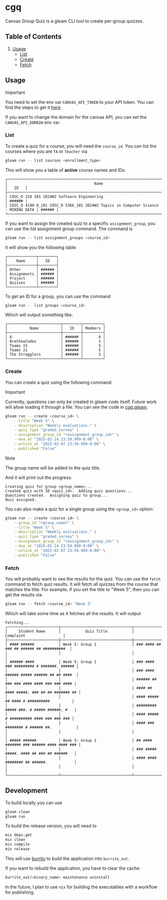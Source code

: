 # cgq

Canvas Group Quiz is a gleam CLI tool to create per-group quizzes.

## Table of Contents

1. [Usage](#usage)  
    - [List](#list)  
    - [Create](#create)  
    - [Fetch](#fetch)

## Usage

> [!IMPORTANT]
> You need to set the env var `CANVAS_API_TOKEN` to your API token.
> You can find the steps to get it [here](https://learninganalytics.ubc.ca/guides/get-started-with-the-canvas-api/).

If you want to change the domain for the canvas API, you can set the `CANVAS_API_DOMAIN` env var.

### List

To create a quiz for a course, you will need the `course_id`.
You can list the courses where you are `TA` or `Teacher` via

```sh
gleam run -- list courses <enrollment_type>
```

This will show you a table of **active** course names and IDs:

```
┌───────────────────────────────────────────────────────────────────────────────────┬────────┐
│                                       Name                                        │   ID   │
├───────────────────────────────────────────────────────────────────────────────────┼────────┤
│ COSC_O 310 101 2024W2 Software Engineering                                        │ ###### │
│ COSC_O 419O O_101 COSC_O 536K_101 2024W2 Topics in Computer Science - MINING DATA │ ###### │
└───────────────────────────────────────────────────────────────────────────────────┴────────┘
```

If you want to assign the created quiz to a specific `assignment_group`, you can use the list assignment group command.
The command is 

```sh
gleam run -- list assignment_groups <course_id>
```

It will show you the following table:

```
┌─────────────┬────────┐
│    Name     │   ID   │
├─────────────┼────────┤
│ Other       │ ###### │
│ Assignments │ ###### │
│ Project     │ ###### │
│ Quizzes     │ ###### │
└─────────────┴────────┘
```

To get an ID for a group, you can use the command

```sh
gleam run -- list groups <course_id>
```

Which will output something like:
```
┌────────────────────────┬────────┬─────────┐
│          Name          │   ID   │ Members │
├────────────────────────┼────────┼─────────┤
│ A                      │ ###### │       6 │
│ BrethooCodes           │ ###### │       5 │
│ Teams 15               │ ###### │       5 │
│ Teams 21               │ ###### │       5 │
│ The Stragglers         │ ###### │       5 │
└────────────────────────┴────────┴─────────┘
```

### Create

You can create a quiz using the following command:

> [!IMPORTANT]
> Currently, questions can only be created in gleam code itself.
> Future work will allow loading it through a file.
> You can see the code in [cgq.gleam](./src/cgq.gleam).

```sh
gleam run -- create <course_id> \
    --title "Week 5" \
    --description "Weekly evaluations." \
    --quiz_type "graded_survey" \
    --assignment_group_id "<assignment_group_id>" \
    --due_at "2025-02-14 23:59.999-8:00" \
    --unlock_at "2025-02-07 23:59.999-8:00" \
    --published "False"
```

> [!NOTE]
> The group name will be added to the quiz title.

And it will print out the progress:
```
Creating quiz for group <group_name>...
Created quiz with ID <quiz_id>.  Adding quiz questions...
Questions created.  Assigning quiz to group...
Quiz assigned.
```

You can also make a quiz for a single group using the `<group_id>` option:

```sh
gleam run -- create <course_id> \
    --group_id "<group_name>" \
    --title "Week 5" \
    --description "Weekly evaluations." \
    --quiz_type "graded_survey" \
    --assignment_group_id "<assignment_group_id>" \
    --due_at "2025-02-14 23:59.999-8:00" \
    --unlock_at "2025-02-07 23:59.999-8:00" \
    --published "False"
```

### Fetch

You will probably want to see the results for the quiz. You can use the `fetch` 
command to fetch quiz results. It will fetch all quizzes from the course that 
matches the title. For example, if you set the title to "Week 5", then you can 
get the results via

```sh
gleam run -- fetch <course_id> "Week 5"
```

Which will take some time as it fetches all the results. It will output

```
Fetching...
┌───────────────────────┬────────────────────────────────┬──────────────────────────────────────────┐
│     Student Name      │           Quiz Title           │                Complaint                 │
├───────────────────────┼────────────────────────────────┼──────────────────────────────────────────┤
│ #### ######           │ Week 5: Group 1                │ ### #### ## ### ## ###### ## ##########  │
│                       │                                │                                          │
│ ###### ####           │ Week 5: Group 1                │ ### #### ### ######### # #######, ###### │
│                       │                                │ ### #### ###### ##### ###### ## ## ####  │
│                       │                                │ ###### ## ### ### #### #### ### ### #### │
│                       │                                │ #### ## #### #####, ### ## ## ####### ## │
│                       │                                │ #### ##### ## #### # ##########          │
│                       │                                │ ######### ##### ###. # ##### ######, #   │
│                       │                                │ #### ##### # ########## #### ### ### ### │
│                       │                                │ #### ### ######## # ###### ##.           │
│                       │                                │                                          │
│ ##### ######          │ Week 5: Group 2                │ ## #### ####### ### ###### #### #### ### │
│                       │                                │ ### ##### #####. #### ## ### ## ######   │
│                       │                                │ #### #### ######## ## ######.            │
│                       │                                │                                          │
└───────────────────────┴────────────────────────────────┴──────────────────────────────────────────┘
```

## Development

To build locally you can use
```sh
gleam clean
gleam run
```

To build the release version, you will need to
```sh
mix deps.get
mix clean
mix compile
mix release
```

This will use [burrito](https://github.com/burrito-elixir/burrito) to build the application into `burrito_out`.

If you want to rebuild the application, you have to clear the cache:
```sh
burrito_out/<binary_name> maintenance uninstall
```

In the future, I plan to use `nix` for building the executables with a workflow for publishing.
